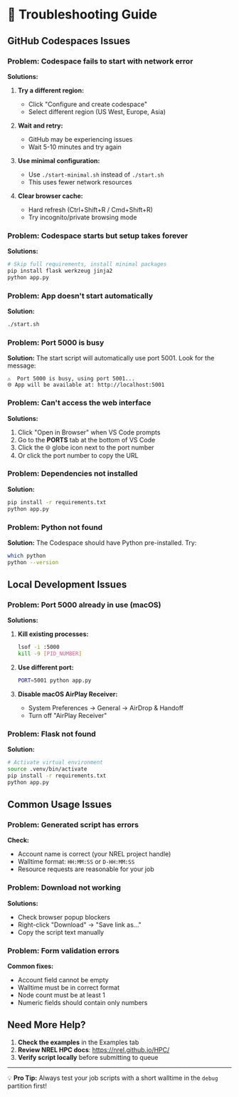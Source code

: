 # 🔧 Troubleshooting Guide

## GitHub Codespaces Issues

### Problem: Codespace fails to start with network error
**Solutions:**
1. **Try a different region:**
   - Click "Configure and create codespace" 
   - Select different region (US West, Europe, Asia)
   
2. **Wait and retry:**
   - GitHub may be experiencing issues
   - Wait 5-10 minutes and try again
   
3. **Use minimal configuration:**
   - Use `./start-minimal.sh` instead of `./start.sh`
   - This uses fewer network resources

4. **Clear browser cache:**
   - Hard refresh (Ctrl+Shift+R / Cmd+Shift+R)
   - Try incognito/private browsing mode

### Problem: Codespace starts but setup takes forever
**Solutions:**
```bash
# Skip full requirements, install minimal packages
pip install flask werkzeug jinja2
python app.py
```

### Problem: App doesn't start automatically
**Solution:** 
```bash
./start.sh
```

### Problem: Port 5000 is busy
**Solution:** The start script will automatically use port 5001. Look for the message:
```
⚠️  Port 5000 is busy, using port 5001...
🌐 App will be available at: http://localhost:5001
```

### Problem: Can't access the web interface
**Solutions:**
1. Click "Open in Browser" when VS Code prompts
2. Go to the **PORTS** tab at the bottom of VS Code
3. Click the 🌐 globe icon next to the port number
4. Or click the port number to copy the URL

### Problem: Dependencies not installed
**Solution:**
```bash
pip install -r requirements.txt
python app.py
```

### Problem: Python not found
**Solution:** The Codespace should have Python pre-installed. Try:
```bash
which python
python --version
```

## Local Development Issues

### Problem: Port 5000 already in use (macOS)
**Solutions:**
1. **Kill existing processes:**
   ```bash
   lsof -i :5000
   kill -9 [PID_NUMBER]
   ```

2. **Use different port:**
   ```bash
   PORT=5001 python app.py
   ```

3. **Disable macOS AirPlay Receiver:**
   - System Preferences → General → AirDrop & Handoff
   - Turn off "AirPlay Receiver"

### Problem: Flask not found
**Solution:**
```bash
# Activate virtual environment
source .venv/bin/activate
pip install -r requirements.txt
python app.py
```

## Common Usage Issues

### Problem: Generated script has errors
**Check:**
- Account name is correct (your NREL project handle)
- Walltime format: `HH:MM:SS` or `D-HH:MM:SS`
- Resource requests are reasonable for your job

### Problem: Download not working
**Solutions:**
- Check browser popup blockers
- Right-click "Download" → "Save link as..."
- Copy the script text manually

### Problem: Form validation errors
**Common fixes:**
- Account field cannot be empty
- Walltime must be in correct format
- Node count must be at least 1
- Numeric fields should contain only numbers

## Need More Help?

1. **Check the examples** in the Examples tab
2. **Review NREL HPC docs**: https://nrel.github.io/HPC/
3. **Verify script locally** before submitting to queue

---

💡 **Pro Tip:** Always test your job scripts with a short walltime in the `debug` partition first!